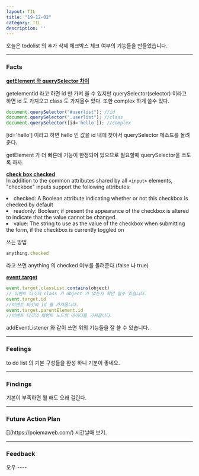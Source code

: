 ```yaml
---
layout: TIL
title: "19-12-02"
category: TIL
description: ''
---
```


오늘은 todolist 의 추가 삭제 체크박스 체크 여부의 기능들을 만들었습니다.

---

<h3>Facts</h3>

<strong>[getElement 와 querySelector 차이](
https://hashcode.co.kr/questions/5692/%EA%B0%95%EC%9D%98-4-11-queryselector%EC%97%90-%EC%84%B1%EB%8A%A5%EB%AC%B8%EC%A0%9C%EC%97%90-%EB%8C%80%ED%95%B4-%EC%A7%88%EB%AC%B8-%EB%93%9C%EB%A6%BD%EB%8B%88%EB%8B%A4)</strong>

getelementid 라고 하면 id 만 가져 올 수 있지만 
querySelector(selector) 이라고 하면 id 도 가져오고 class 도 가져올수 있다. 또한 complex 하게 쓸수 있다.

```javascript
document.querySelector("#userlist"); //id
document.querySelector(".userlist"); //class
document.querySelector([id='hello']); //complex
```
[id='hello'] 이라고 하면 hello 인 값을 id 내에 찾아서 querySelector 메소드를 돌려준다. 

getElement 가 더 빠른데 기능이 한정되어 있으므로 필요할때 querySelector을 쓰도록 하자.



<strong>[check box checked](https://developer.mozilla.org/en-US/docs/Web/HTML/Element/input/checkbox)</strong><br/>
In addition to the common attributes shared by all `<input>` elements, "checkbox" inputs support the following attributes:

<li>checked:    A Boolean attribute indicating whether or not this checkbox is checked by default</li>
<li>readonly:	Boolean; if present the appearance of the checkbox is altered to indicate that the value cannot be changed.</li>
<li>value:	The string to use as the value of the checkbox when submitting the form, if the checkbox is currently toggled on</li>

쓰는 방법<br/>

```javascript
anything.checked 
```

라고 쓰면 anything 의 checked 여부를 돌려준다.(false 나 true)

<strong>[event.target](https://developer.mozilla.org/ko/docs/Web/API/Event/target)</strong>   

```javascript
event.target.classList.contains(object)
// 이벤트 타깃의 class 가 object 가 있는지 확인 할수 있습니다. 
event.target.id 
//이벤트 타깃의 id 를 가져옵니다.
event.target.parentElement.id
//이벤트 타깃의 패런트 노드의 아이디를 가져옵니다.
```
addEventListener 와 같이 쓰면 위의 기능들을 잘 쓸 수 있습니다. 


---

<h3>Feelings</h3> to do list 의 기본 구성들을 완성 하니 기분이 좋네요.

---

<h3>Findings</h3> 기본이 부족하면 뭘 해도 오래 걸린다.

---

<h3>Future Action Plan</h3> 
[<https://poiemaweb.com/>](https://poiemaweb.com/) 시간날때 보기.

---

<h3>Feedback</h3> 
오우
----